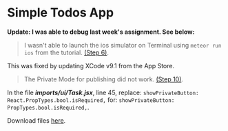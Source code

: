 # Simple Todos App

**Update: I was able to debug last week's assignment. See below:**

> I wasn't able to launch the ios simulator on Terminal using `meteor run ios` from the tutorial. [(Step 6)](https://www.meteor.com/tutorials/react/running-on-mobile).

This was fixed by updating XCode v9.1 from the App Store.


> The Private Mode for publishing did not work. [(Step 10)](https://www.meteor.com/tutorials/react/publish-and-subscribe).

In the file **_imports/ui/Task.jsx_**, line 45, replace: `showPrivateButton: React.PropTypes.bool.isRequired,` for: `showPrivateButton: PropTypes.bool.isRequired,`.


Download files [here](https://github.com/margaritayong/code-literacy/raw/master/week_08/simple-todos/simple-todos.zip).
